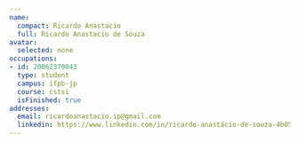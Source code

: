 ```yaml
---
name:
  compact: Ricardo Anastacio
  full: Ricardo Anastacio de Souza
avatar:
  selected: none
occupations:
- id: 20062370043
  type: student
  campus: ifpb-jp
  course: cstsi
  isFinished: true
addresses:
  email: ricardoanastacio.ip@gmail.com
  linkedin: https://www.linkedin.com/in/ricardo-anastácio-de-souza-4b055584/
---
```

